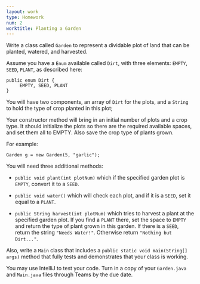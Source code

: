 ```yaml
---
layout: work
type: Homework
num: 2
worktitle: Planting a Garden
---
```


Write a class called `Garden` to represent a dividable plot of land that can be
planted, watered, and harvested.

Assume you have a `Enum` available called `Dirt`, with three elements: `EMPTY`, `SEED`, `PLANT`, as described here:

    public enum Dirt {
         EMPTY, SEED, PLANT
    }

You will have two components, an array of `Dirt` for the plots, and a `String` to hold the type of crop planted in this plot;

Your constructor method will bring in an initial number of plots and a crop type.
It should initialize the plots so there are the required available spaces, and set them all to EMPTY. Also save the crop type of plants grown.

For example:

    Garden g = new Garden(5, "garlic");

You will need three additional methods:

* `public void plant(int plotNum)` which if the specified garden plot is `EMPTY`, convert it to a `SEED`.

* `public void water()` which will check each plot, and if it is a `SEED`, set it equal to a `PLANT`.

* `public String harvest(int plotNum)` which tries to harvest a plant at the specified garden plot. If you find a `PLANT` there,
set the space to `EMPTY` and return the type of plant grown in this garden.
If there is a `SEED`,
return the string `"Needs Water!"`. Otherwise return `"Nothing but Dirt..."`.

Also, write a `Main` class that includes a `public static void main(String[] args)` method that fully tests and demonstrates that your class is working.

You may use IntelliJ to test your code. Turn in a copy of your
`Garden.java` and `Main.java` files through Teams by the due date.
